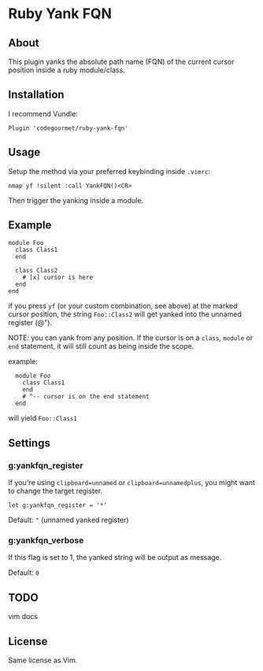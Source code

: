 # Ruby Yank FQN

## About
This plugin yanks the absolute path name (FQN) of the current cursor
position inside a ruby module/class.

## Installation

I recommend Vundle:

    Plugin 'codegourmet/ruby-yank-fqn'

## Usage

Setup the method via your preferred keybinding inside `.vimrc`:

    nmap yf !silent :call YankFQN()<CR>

Then trigger the yanking inside a module.

## Example

```
module Foo
  class Class1
  end

  class Class2
    # [x] cursor is here
  end
end
```

if you press `yf` (or your custom combination, see above) at
the marked cursor position, the string `Foo::Class2`
will get yanked into the unnamed register (@").

NOTE: you can yank from any position. If the cursor is on a `class`,
`module` or `end` statement, it will still count as being inside the scope.

example:

```
  module Foo
    class Class1
    end
    # ^-- cursor is on the end statement
  end
```

will yield `Foo::Class1`

## Settings

### g:yankfqn_register
If you're using `clipboard=unnamed` or `clipboard=unnamedplus`,
you might want to change the target register.

    let g:yankfqn_register = '*'

Default: `"` (unnamed yanked register)

### g:yankfqn_verbose
If this flag is set to 1, the yanked string will be output as message.

Default: `0`

## TODO

vim docs

## License
Same license as Vim.
